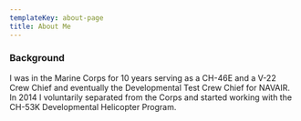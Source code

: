 ```yaml
---
templateKey: about-page
title: About Me
---
```

### Background

I was in the Marine Corps for 10 years serving as a CH-46E and a V-22 Crew Chief and eventually the Developmental Test Crew Chief for NAVAIR. In 2014 I voluntarily separated from the Corps and started working with the CH-53K Developmental Helicopter Program. 
